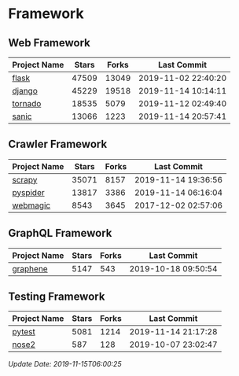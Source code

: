 # Framework

## Web Framework

| Project Name | Stars | Forks | Last Commit |
| ------------ | ----- | ----- | ----------- |
| [flask](https://github.com/pallets/flask) | 47509 | 13049 | 2019-11-02 22:40:20 |
| [django](https://github.com/django/django) | 45229 | 19518 | 2019-11-14 10:14:11 |
| [tornado](https://github.com/tornadoweb/tornado) | 18535 | 5079 | 2019-11-12 02:49:40 |
| [sanic](https://github.com/huge-success/sanic) | 13066 | 1223 | 2019-11-14 20:57:41 |

## Crawler Framework

| Project Name | Stars | Forks | Last Commit |
| ------------ | ----- | ----- | ----------- |
| [scrapy](https://github.com/scrapy/scrapy) | 35071 | 8157 | 2019-11-14 19:36:56 |
| [pyspider](https://github.com/binux/pyspider) | 13817 | 3386 | 2019-11-14 06:16:04 |
| [webmagic](https://github.com/code4craft/webmagic) | 8543 | 3645 | 2017-12-02 02:57:06 |

## GraphQL Framework

| Project Name | Stars | Forks | Last Commit |
| ------------ | ----- | ----- | ----------- |
| [graphene](https://github.com/graphql-python/graphene) | 5147 | 543 | 2019-10-18 09:50:54 |

## Testing Framework

| Project Name | Stars | Forks | Last Commit |
| ------------ | ----- | ----- | ----------- |
| [pytest](https://github.com/pytest-dev/pytest) | 5081 | 1214 | 2019-11-14 21:17:28 |
| [nose2](https://github.com/nose-devs/nose2) | 587 | 128 | 2019-10-07 23:02:47 |

*Update Date: 2019-11-15T06:00:25*